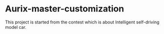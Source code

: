 # Aurix-master-customization

This project is started from the contest which is about Intelligent self-driving model car.
